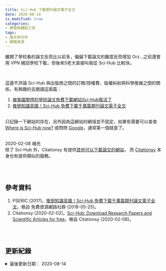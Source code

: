 ```yaml
---
title: Sci-Hub 下載期刊論文電子全文 
date: 2020-08-14
is_modified: true
categories:
- 開發與輔助工具
tags:
- 論文與文件
- 網路資源
--- 
```


離開了學校看的論文反而比以前多，偏偏下載論文的難度反而增加 Orz...之前還會用 VPN 繞回學校下載，但後來S老大直接叫我從 Sci-Hub 比較快。
<!--more-->
<br>

這邊不評論 Sci-Hub 與出版商之間的訂閲/授權費、版權糾紛與科學推展之間的關係，有興趣的去閱讀這兩篇：
1. [被美國關停的學術論文免費下載網站Sci-Hub復活了](https://theinitium.com/article/20160225-dailynews-sci-hub/)
2. [推倒知識高牆！Sci-Hub 免費下載千萬篇期刊論文電子全文](https://free.com.tw/sci-hub/)

<br> 只記錄一下網站的存在，另外因為這網站的網域並不固定，如果有需要可以查查 [Where is Sci-Hub now?](https://sci-hub.now.sh/) 或問問 [Google](https://www.google.com/search?rlz=1C1ASUM_enTW843TW843&ei=uOc-XuzQH8uWr7wPkriAmA8&q=sci-hub&oq=sci-hub&gs_l=psy-ab.3..0l10.3278.3278..3559...0.0..0.40.111.3......0....1..gws-wiz.......0i7i10i30j0i7i30.q_unyAihvd4&ved=0ahUKEwjsjJ3atcLnAhVLy4sBHRIcAPMQ4dUDCAs&uact=5)，通常第一個就是了。
 
<br> 
 
<div class="alert info"> 
<div class="head">2020-02-08 補充</div>
除了 Sci-Hub 外，Citationsy 有提供<a href="https://citationsy.com/blog/download-research-papers-scientific-articles-free-scihub/">其他可以下載論文的網站</a>， 而 <a href="https://citationsy.com/">Citationsy</a> 本身也有提供類似的服務。
</div>


<br><br> 

## 參考資料 
1. PSERIC (2017)。[推倒知識高牆！Sci-Hub 免費下載千萬篇期刊論文電子全文](https://free.com.tw/sci-hub/)。檢自 免費資源網路社群 (2018-05-25)。
2. Citationsy (2020-02-02)。[Sci-Hub: Download Research Papers and Scientific Articles for free](https://citationsy.com/blog/download-research-papers-scientific-articles-free-scihub/)。檢自 Citationsy (2020-02-08)。


<br><br> 

## 更新紀錄
<details>
  <summary>最後更新日期： 2020-08-14</summary>
  <ul class="timestamp">
      <li>2020-08-14 更新 Where is Sci-Hub now? 連結</li>
    　<li>2018-05-28 發布</li>
  </ul>
</details>